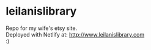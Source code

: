 # leilanislibrary

Repo for my wife's etsy site.  
Deployed with Netlify at: http://www.leilanislibrary.com  
:)

